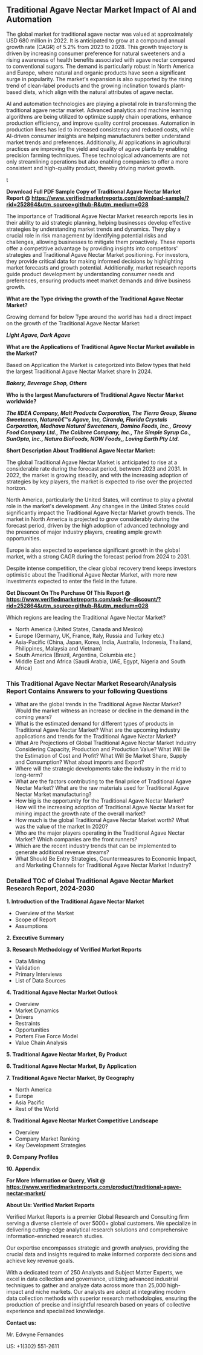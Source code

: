 <h2>Traditional Agave Nectar Market Impact of AI and Automation</h2><p>The global market for traditional agave nectar was valued at approximately USD 680 million in 2022. It is anticipated to grow at a compound annual growth rate (CAGR) of 5.2% from 2023 to 2028. This growth trajectory is driven by increasing consumer preference for natural sweeteners and a rising awareness of health benefits associated with agave nectar compared to conventional sugars. The demand is particularly robust in North America and Europe, where natural and organic products have seen a significant surge in popularity. The market's expansion is also supported by the rising trend of clean-label products and the growing inclination towards plant-based diets, which align with the natural attributes of agave nectar.</p><p>AI and automation technologies are playing a pivotal role in transforming the traditional agave nectar market. Advanced analytics and machine learning algorithms are being utilized to optimize supply chain operations, enhance production efficiency, and improve quality control processes. Automation in production lines has led to increased consistency and reduced costs, while AI-driven consumer insights are helping manufacturers better understand market trends and preferences. Additionally, AI applications in agricultural practices are improving the yield and quality of agave plants by enabling precision farming techniques. These technological advancements are not only streamlining operations but also enabling companies to offer a more consistent and high-quality product, thereby driving market growth.</p>t</p><p id="" class=""><strong>Download Full PDF Sample Copy of Traditional Agave Nectar Market Report @ <a href="https://www.verifiedmarketreports.com/download-sample/?rid=252864&utm_source=github-R&utm_medium=028" target="_blank">https://www.verifiedmarketreports.com/download-sample/?rid=252864&utm_source=github-R&utm_medium=028</a></strong></p><p>The importance of&nbsp;Traditional Agave Nectar Market research reports lies in their ability to aid strategic planning, helping businesses develop effective strategies by understanding market trends and dynamics. They play a crucial role in risk management by identifying potential risks and challenges, allowing businesses to mitigate them proactively. These reports offer a competitive advantage by providing insights into competitors' strategies and Traditional Agave Nectar Market positioning. For investors, they provide critical data for making informed decisions by highlighting market forecasts and growth potential. Additionally, market research reports guide product development by understanding consumer needs and preferences, ensuring products meet market demands and drive business growth.</p><p><strong>What are the&nbsp;Type driving the growth of the Traditional Agave Nectar Market?</strong></p><p id="" class="">Growing demand for below Type around the world has had a direct impact on the growth of the Traditional Agave Nectar Market:</p><em><strong>Light Agave, Dark Agave</strong></em></p><strong>What are the&nbsp;Applications&nbsp;of Traditional Agave Nectar Market available in the Market?</strong></p><p id="" class="">Based on Application the Market is categorized into Below types that held the largest Traditional Agave Nectar Market share In 2024.</p><em><strong>Bakery, Beverage Shop, Others</strong></em></p><strong>Who is the largest Manufacturers of Traditional Agave Nectar Market worldwide?</strong></p><p><em><strong>The IIDEA Company, Malt Products Corporation, The Tierra Group, Sisana Sweeteners, Natureâ€™s Agave, Inc, Ciranda, Florida Crystals Corporation, Madhava Natural Sweeteners, Domino Foods, Inc., Groovy Food Company Ltd., The Colibree Company, Inc., The Simple Syrup Co., SunOpta, Inc., Natura BioFoods, NOW Foods,, Loving Earth Pty Ltd.</strong></em></p><p id="" class=""><strong>Short Description About Traditional Agave Nectar Market:</strong></p><p>The global Traditional Agave Nectar Market is anticipated to rise at a considerable rate during the forecast period, between 2023 and 2031. In 2022, the market is growing steadily, and with the increasing adoption of strategies by key players, the market is expected to rise over the projected horizon.</p><p>North America, particularly the United States, will continue to play a pivotal role in the market's development. Any changes in the United States could significantly impact the Traditional Agave Nectar Market growth trends. The market in North America is projected to grow considerably during the forecast period, driven by the high adoption of advanced technology and the presence of major industry players, creating ample growth opportunities.</p><p>Europe is also expected to experience significant growth in the global market, with a strong CAGR during the forecast period from 2024 to 2031.</p><p>Despite intense competition, the clear global recovery trend keeps investors optimistic about the Traditional Agave Nectar Market, with more new investments expected to enter the field in the future.</p><p id="" class=""><strong>Get Discount On The Purchase Of This Report @ <a href="https://www.verifiedmarketreports.com/ask-for-discount/?rid=252864&utm_source=github-R&utm_medium=028" target="_blank">https://www.verifiedmarketreports.com/ask-for-discount/?rid=252864&utm_source=github-R&utm_medium=028</a></strong></p>Which regions are leading the Traditional Agave Nectar Market?</p><ul><li>North America (United States, Canada and Mexico)</li><li>Europe (Germany, UK, France, Italy, Russia and Turkey etc.)</li><li>Asia-Pacific (China, Japan, Korea, India, Australia, Indonesia, Thailand, Philippines, Malaysia and Vietnam)</li><li>South America (Brazil, Argentina, Columbia etc.)</li><li>Middle East and Africa (Saudi Arabia, UAE, Egypt, Nigeria and South Africa)</li></ul><h3 id="" class="">This Traditional Agave Nectar Market Research/Analysis Report Contains Answers to your following Questions</h3><ul><li>What are the global trends in the Traditional Agave Nectar Market? Would the market witness an increase or decline in the demand in the coming years?</li><li>What is the estimated demand for different types of products in Traditional Agave Nectar Market? What are the upcoming industry applications and trends for the Traditional Agave Nectar Market?</li><li>What Are Projections of Global Traditional Agave Nectar Market Industry Considering Capacity, Production and Production Value? What Will Be the Estimation of Cost and Profit? What Will Be Market Share, Supply and Consumption? What about imports and Export?</li><li>Where will the strategic developments take the industry in the mid to long-term?</li><li>What are the factors contributing to the final price of Traditional Agave Nectar Market? What are the raw materials used for Traditional Agave Nectar Market manufacturing?</li><li>How big is the opportunity for the Traditional Agave Nectar Market? How will the increasing adoption of Traditional Agave Nectar Market for mining impact the growth rate of the overall market?</li><li>How much is the global Traditional Agave Nectar Market worth? What was the value of the market In 2020?</li><li>Who are the major players operating in the Traditional Agave Nectar Market? Which companies are the front runners?</li><li>Which are the recent industry trends that can be implemented to generate additional revenue streams?</li><li>What Should Be Entry Strategies, Countermeasures to Economic Impact, and Marketing Channels for Traditional Agave Nectar Market Industry?</li></ul><h3 id="" class="">Detailed TOC of Global Traditional Agave Nectar Market Research Report, 2024-2030</h3><p id="" class=""><strong>1. Introduction of the Traditional Agave Nectar Market</strong></p><ul><li>Overview of the Market</li><li>Scope of Report</li><li>Assumptions</li></ul><p id="" class=""><strong>2. Executive Summary</strong></p><p id="" class=""><strong>3. Research Methodology of Verified Market Reports</strong></p><ul><li>Data Mining</li><li>Validation</li><li>Primary Interviews</li><li>List of Data Sources</li></ul><p id="" class=""><strong>4. Traditional Agave Nectar Market Outlook</strong></p><ul><li>Overview</li><li>Market Dynamics</li><li>Drivers</li><li>Restraints</li><li>Opportunities</li><li>Porters Five Force Model</li><li>Value Chain Analysis</li></ul><p id="" class=""><strong>5. Traditional Agave Nectar Market, By Product</strong></p><p id="" class=""><strong>6. Traditional Agave Nectar Market, By Application</strong></p><p id="" class=""><strong>7. Traditional Agave Nectar Market, By Geography</strong></p><ul><li>North America</li><li>Europe</li><li>Asia Pacific</li><li>Rest of the World</li></ul><p id="" class=""><strong>8. Traditional Agave Nectar Market Competitive Landscape</strong></p><ul><li>Overview</li><li>Company Market Ranking</li><li>Key Development Strategies</li></ul><p id="" class=""><strong>9. Company Profiles</strong></p><p id="" class=""><strong>10. Appendix</strong></p><p id="" class=""><strong>For More Information or Query, Visit @ <a href="https://www.verifiedmarketreports.com/product/traditional-agave-nectar-market/" target="_blank">https://www.verifiedmarketreports.com/product/traditional-agave-nectar-market/</a></strong></p><p id="" class=""><strong>About Us: Verified Market Reports</strong></p><p id="" class="">Verified Market Reports is a premier Global Research and Consulting firm serving a diverse clientele of over 5000+ global customers. We specialize in delivering cutting-edge analytical research solutions and comprehensive information-enriched research studies.</p><p id="" class="">Our expertise encompasses strategic and growth analyses, providing the crucial data and insights required to make informed corporate decisions and achieve key revenue goals.</p><p id="" class="">With a dedicated team of 250 Analysts and Subject Matter Experts, we excel in data collection and governance, utilizing advanced industrial techniques to gather and analyze data across more than 25,000 high-impact and niche markets. Our analysts are adept at integrating modern data collection methods with superior research methodologies, ensuring the production of precise and insightful research based on years of collective experience and specialized knowledge.</p><p id="" class=""><strong>Contact us:</strong></p><p id="" class="">Mr. Edwyne Fernandes</p><p id="" class="">US: +1(302) 551-2611</p>